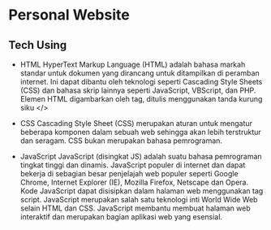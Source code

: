 # Personal Website

## Tech Using
- HTML
  HyperText Markup Language (HTML) adalah bahasa markah standar untuk dokumen yang dirancang untuk ditampilkan di peramban internet. Ini dapat dibantu oleh teknologi seperti Cascading Style Sheets (CSS) dan bahasa skrip lainnya seperti JavaScript, VBScript, dan PHP.
  Elemen HTML digambarkan oleh tag, ditulis menggunakan tanda kurung siku </>

- CSS
  Cascading Style Sheet (CSS) merupakan aturan untuk mengatur beberapa komponen dalam sebuah web sehingga akan lebih terstruktur dan seragam. CSS bukan merupakan bahasa pemrograman.

- JavaScript 
  JavaScript (disingkat JS) adalah suatu bahasa pemrograman tingkat tinggi dan dinamis.
  JavaScript populer di internet dan dapat bekerja di sebagian besar penjelajah web populer seperti Google Chrome, Internet Explorer (IE), Mozilla Firefox, Netscape dan Opera. Kode JavaScript dapat disisipkan dalam halaman web menggunakan tag script. <script> </script>
  JavaScript merupakan salah satu teknologi inti World Wide Web selain HTML dan CSS. JavaScript membantu membuat halaman web interaktif dan merupakan bagian aplikasi web yang esensial.
